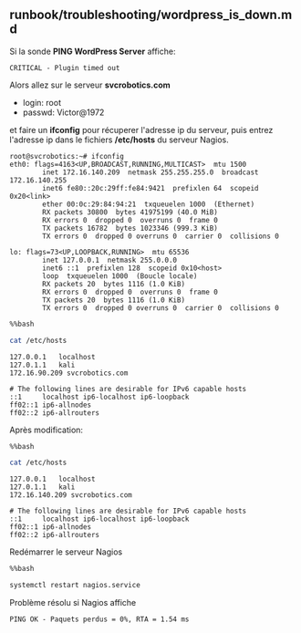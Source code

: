 
## runbook/troubleshooting/wordpress_is_down.md

Si la sonde **PING WordPress Server** affiche:

```
CRITICAL - Plugin timed out
```

Alors allez sur le serveur **svcrobotics.com**

- login: root
- passwd: Victor@1972

et faire un **ifconfig** pour récuperer l'adresse ip du serveur, puis entrez l'adresse ip dans le fichiers **/etc/hosts** du serveur Nagios.

```
root@svcrobotics:~# ifconfig
eth0: flags=4163<UP,BROADCAST,RUNNING,MULTICAST>  mtu 1500
        inet 172.16.140.209  netmask 255.255.255.0  broadcast 172.16.140.255
        inet6 fe80::20c:29ff:fe84:9421  prefixlen 64  scopeid 0x20<link>
        ether 00:0c:29:84:94:21  txqueuelen 1000  (Ethernet)
        RX packets 30800  bytes 41975199 (40.0 MiB)
        RX errors 0  dropped 0  overruns 0  frame 0
        TX packets 16782  bytes 1023346 (999.3 KiB)
        TX errors 0  dropped 0 overruns 0  carrier 0  collisions 0

lo: flags=73<UP,LOOPBACK,RUNNING>  mtu 65536
        inet 127.0.0.1  netmask 255.0.0.0
        inet6 ::1  prefixlen 128  scopeid 0x10<host>
        loop  txqueuelen 1000  (Boucle locale)
        RX packets 20  bytes 1116 (1.0 KiB)
        RX errors 0  dropped 0  overruns 0  frame 0
        TX packets 20  bytes 1116 (1.0 KiB)
        TX errors 0  dropped 0 overruns 0  carrier 0  collisions 0
```


```bash
%%bash

cat /etc/hosts
```

    127.0.0.1	localhost
    127.0.1.1	kali
    172.16.90.209 svcrobotics.com
    
    # The following lines are desirable for IPv6 capable hosts
    ::1     localhost ip6-localhost ip6-loopback
    ff02::1 ip6-allnodes
    ff02::2 ip6-allrouters


Après modification:


```bash
%%bash

cat /etc/hosts
```

    127.0.0.1	localhost
    127.0.1.1	kali
    172.16.140.209 svcrobotics.com
    
    # The following lines are desirable for IPv6 capable hosts
    ::1     localhost ip6-localhost ip6-loopback
    ff02::1 ip6-allnodes
    ff02::2 ip6-allrouters


Redémarrer le serveur Nagios


```bash
%%bash

systemctl restart nagios.service
```

Problème résolu si Nagios affiche

```
PING OK - Paquets perdus = 0%, RTA = 1.54 ms
```
